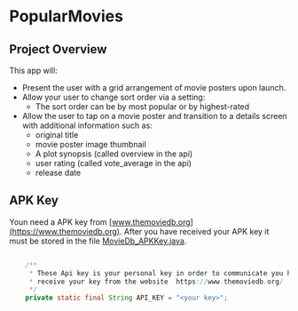 # PopularMovies

## Project Overview

This app will:
 - Present the user with a grid arrangement of movie posters upon launch.
 - Allow your user to change sort order via a setting:
    - The sort order can be by most popular or by highest-rated
 - Allow the user to tap on a movie poster and transition to a details screen with additional information such as:
   - original title
   - movie poster image thumbnail
   - A plot synopsis (called overview in the api)
   - user rating (called vote_average in the api)
   - release date


## APK Key
Youn need a APK key from [www.themoviedb.org](https://www.themoviedb.org).
After you have received your APK key it must be stored in the file [MovieDb_APKKey.java](./app/src/main/java/com/pinschaneer/bertram/popularmovies/utilities/MovieDb_APKKey.java).

```java

    /**
     * These Api key is your personal key in order to communicate you have to
     * receive your key from the website  https://www.themoviedb.org/
     */
    private static final String API_KEY = "<your key>";
    
```

